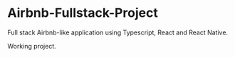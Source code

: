 # Airbnb-Fullstack-Project
Full stack Airbnb-like application using Typescript, React and React Native.

Working project.

